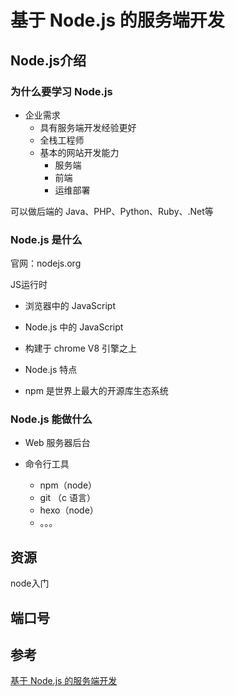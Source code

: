 # 基于 Node.js 的服务端开发

## Node.js介绍

### 为什么要学习 Node.js

- 企业需求
  - 具有服务端开发经验更好
  - 全栈工程师
  - 基本的网站开发能力
    - 服务端
    - 前端
    - 运维部署

可以做后端的 Java、PHP、Python、Ruby、.Net等

### Node.js 是什么

官网：nodejs.org

JS运行时

- 浏览器中的 JavaScript

- Node.js 中的 JavaScript
- 构建于 chrome V8 引擎之上
- Node.js 特点
- npm 是世界上最大的开源库生态系统

### Node.js 能做什么

- Web 服务器后台

- 命令行工具
  - npm（node）
  - git （c 语言）
  - hexo（node）
  - 。。。

## 资源

node入门

## 端口号



## 参考

[基于 Node.js 的服务端开发](https://nodejs.lipengzhou.com/)

 













